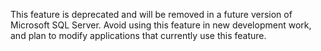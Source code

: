 This feature is deprecated and will be removed in a future version of Microsoft SQL Server. Avoid using this feature in new development work, and plan to modify applications that currently use this feature. 
